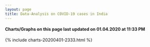 ```yaml
---
layout: page
title: Data-Analysis on COVID-19 cases in India
---
```

#### Charts/Graphs on this page last updated on 01.04.2020 at 11:33 PM
{% include charts-20200401-2333.html %}